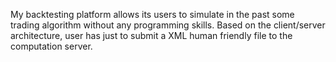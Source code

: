 My backtesting platform allows its users to simulate in the past some trading algorithm without any programming skills.
Based on the client/server architecture, user has just to submit a XML human friendly file to the computation server.